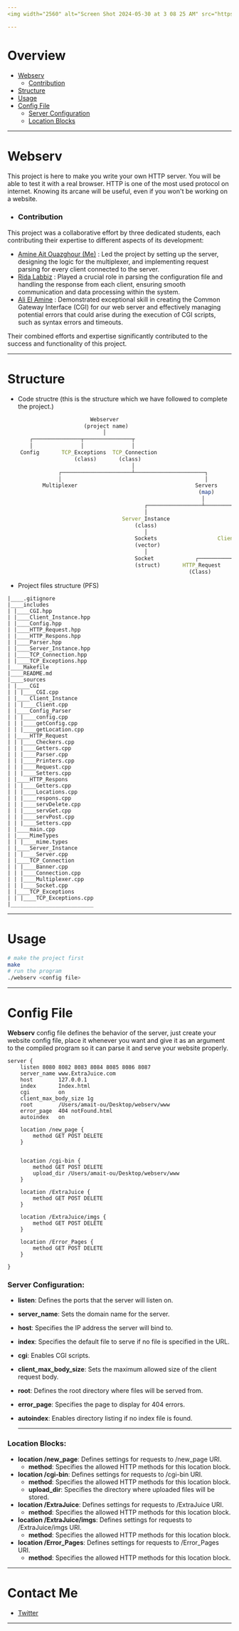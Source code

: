 ```yaml
---
<img width="2560" alt="Screen Shot 2024-05-30 at 3 08 25 AM" src="https://github.com/amaitou/Webserv/assets/49293816/8311fefc-e3e9-4d66-8667-253299a47938">

---
```

# Overview

- [Webserv](https://github.com/amaitou/Webserv?tab=readme-ov-file#webserv)
  - [Contribution](https://github.com/amaitou/Webserv?tab=readme-ov-file#contribution)
- [Structure](https://github.com/amaitou/Webserv?tab=readme-ov-file#structure)
- [Usage](https://github.com/amaitou/Webserv?tab=readme-ov-file#usage)
- [Config File](https://github.com/amaitou/Webserv?tab=readme-ov-file#config-file)
   - [Server Configuration](https://github.com/amaitou/Webserv?tab=readme-ov-file#server-configuration)
   - [Location Blocks](https://github.com/amaitou/Webserv?tab=readme-ov-file#location-blocks)

---

# Webserv
This project is here to make you write your own HTTP server. You will be able to test it with a real browser. HTTP is one of the most used protocol on internet. Knowing its arcane will be useful, even if you won't be working on a website.

- ### Contribution

This project was a collaborative effort by three dedicated students, each contributing their expertise to different aspects of its development:

- [Amine Ait Ouazghour (Me)](https://www.linkedin.com/in/amaitou/) : Led the project by setting up the server, designing the logic for the multiplexer, and implementing request parsing for every client connected to the server.
- [Rida Labbiz](https://www.linkedin.com/in/rida-labbiz-320b661b8/) : Played a crucial role in parsing the configuration file and handling the response from each client, ensuring smooth communication and data processing within the system.
- [Ali El Amine](https://www.linkedin.com/in/el-amine-ali-0650b1181/) : Demonstrated exceptional skill in creating the Common Gateway Interface (CGI) for our web server and effectively managing potential errors that could arise during the execution of CGI scripts, such as syntax errors and timeouts.


Their combined efforts and expertise significantly contributed to the success and functionality of this project.

---

# Structure

- Code structre (this is the structure which we have followed to complete the project.)
```mathematica
                          Webserver
                        (project name)
                              │
       ┌───────────────┬───────────────┬
       │               │               │
    Config       TCP_Exceptions  TCP_Connection
                     (class)       (class)
                                       │
                ┌──────────────────────┴──────────────────────┐
                │                                             │
           Multiplexer                                     Servers
                                                         	(map)
                                                             │
                                           ┌─────────────────┴────────────┐
                                           │                              │
                              		Server_Instance                    Clients
                                   		(class)                          (map)
                                           │                              │
                                        Sockets                   Client_Instance
                                        (vector)                       (class)
                                           │                              │
                                        Socket             ┌─────────────┴─────────────┐
                                        (struct)       HTTP_Request           	HTTP_Response
                                                         (Class)                  (Class)
```

- Project files structure (PFS)

```
|____.gitignore
|____includes
| |____CGI.hpp
| |____Client_Instance.hpp
| |____Config.hpp
| |____HTTP_Request.hpp
| |____HTTP_Respons.hpp
| |____Parser.hpp
| |____Server_Instance.hpp
| |____TCP_Connection.hpp
| |____TCP_Exceptions.hpp
|____Makefile
|____README.md
|____sources
| |____CGI
| | |____CGI.cpp
| |____Client_Instance
| | |____Client.cpp
| |____Config_Parser
| | |____config.cpp
| | |____getConfig.cpp
| | |____getLocation.cpp
| |____HTTP_Request
| | |____Checkers.cpp
| | |____Getters.cpp
| | |____Parser.cpp
| | |____Printers.cpp
| | |____Request.cpp
| | |____Setters.cpp
| |____HTTP_Respons
| | |____Getters.cpp
| | |____Locations.cpp
| | |____respons.cpp
| | |____servDelete.cpp
| | |____servGet.cpp
| | |____servPost.cpp
| | |____Setters.cpp
| |____main.cpp
| |____MimeTypes
| | |____mime.types
| |____Server_Instance
| | |____Server.cpp
| |____TCP_Connection
| | |____Banner.cpp
| | |____Connection.cpp
| | |____Multiplexer.cpp
| | |____Socket.cpp
| |____TCP_Exceptions
| | |____TCP_Exceptions.cpp
|__________________________
```
---

# Usage

```sh
# make the project first
make
# run the program
./webserv <config file>
```

---

# Config File

**Webserv** config file defines the behavior of the server, just create your website config file, place it whenever you want and give it as an argument to the compiled program so it can parse it and serve your website properly.

```
server {
    listen 8080 8082 8083 8084 8085 8086 8087
    server_name www.ExtraJuice.com
    host        127.0.0.1
    index       Index.html
    cgi         on
    client_max_body_size 1g
    root        /Users/amait-ou/Desktop/webserv/www
    error_page  404 notFound.html
    autoindex   on

	location /new_page {
		method GET POST DELETE
	}

    
    location /cgi-bin {
        method GET POST DELETE
		upload_dir /Users/amait-ou/Desktop/webserv/www
    }
    
    location /ExtraJuice {
        method GET POST DELETE
    }
    
    location /ExtraJuice/imgs {
        method GET POST DELETE
    }

    location /Error_Pages {
        method GET POST DELETE
    }

}
```

### Server Configuration:

- **listen**: Defines the ports that the server will listen on.
- **server_name**: Sets the domain name for the server.
- **host**: Specifies the IP address the server will bind to.
- **index**: Specifies the default file to serve if no file is specified in the URL.
- **cgi**: Enables CGI scripts.
- **client_max_body_size**: Sets the maximum allowed size of the client request body.
- **root**: Defines the root directory where files will be served from.
- **error_page**: Specifies the page to display for 404 errors.
- **autoindex**: Enables directory listing if no index file is found.

   ---

### Location Blocks:

- **location /new_page**: Defines settings for requests to /new_page URI.
   - **method**: Specifies the allowed HTTP methods for this location block.
- **location /cgi-bin**: Defines settings for requests to /cgi-bin URI.
   - **method**: Specifies the allowed HTTP methods for this location block.
   - **upload_dir**: Specifies the directory where uploaded files will be stored.
- **location /ExtraJuice**: Defines settings for requests to /ExtraJuice URI.
   - **method**: Specifies the allowed HTTP methods for this location block.
- **location /ExtraJuice/imgs**: Defines settings for requests to /ExtraJuice/imgs URI.
   - **method**: Specifies the allowed HTTP methods for this location block.
- **location /Error_Pages**: Defines settings for requests to /Error_Pages URI.
   - **method**: Specifies the allowed HTTP methods for this location block.

---

# **Contact Me**

* [Twitter][_1]

[_1]: https://twitter.com/amait0u

---